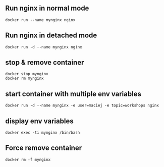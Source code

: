 ## Run nginx in normal mode

```
docker run --name mynginx nginx
```
## Run nginx in detached mode

```
docker run -d --name mynginx nginx
```

## stop & remove container

```
docker stop mynginx
docker rm mynginx
```

## start container with multiple env variables

```
docker run -d --name mynginx -e user=maciej -e topic=workshops nginx
```

## display env variables

```
docker exec -ti mynginx /bin/bash
```

## Force remove container

```
docker rm -f mynginx
```

